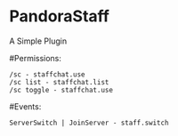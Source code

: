 # PandoraStaff
A Simple Plugin

#Permissions:

    /sc - staffchat.use
    /sc list - staffchat.list
    /sc toggle - staffchat.use

#Events:   
    
    ServerSwitch | JoinServer - staff.switch
    

    
    
